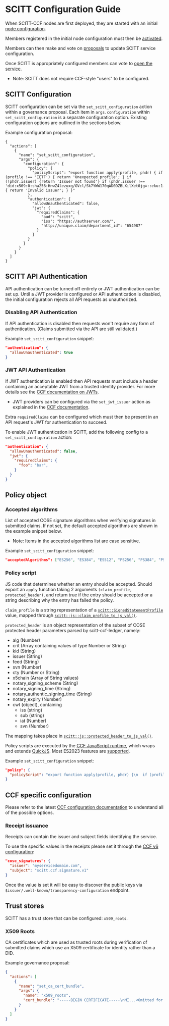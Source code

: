 # SCITT Configuration Guide

When SCITT-CCF nodes are first deployed, they are started with an initial [node configuration](https://microsoft.github.io/CCF/main/operations/configuration.html).

Members registered in the initial node configuration must then be [activated](https://microsoft.github.io/CCF/main/governance/adding_member.html#activating-a-new-member).

Members can then make and vote on [proposals](https://microsoft.github.io/CCF/main/governance/proposals.html) to update SCITT service configuration.

Once SCITT is appropriately configured members can vote to [open the service](https://microsoft.github.io/CCF/main/governance/open_network.html#opening-the-network).
- Note: SCITT does not require CCF-style "users" to be configured.

## SCITT Configuration

SCITT configuration can be set via the `set_scitt_configuration` action within a governance proposal. Each item in `args.configuration` within `set_scitt_configuration` is a separate configuration option. Existing configuration options are outlined in the sections below.

Example configuration proposal:
```
{
  "actions": [
    {
      "name": "set_scitt_configuration",
      "args": {
        "configuration": {
          "policy": {
            "policyScript": "export function apply(profile, phdr) { if (profile !== 'IETF') { return 'Unexpected profile'; } if (!phdr.issuer) {return 'Issuer not found'} if (phdr.issuer !== 'did:x509:0:sha256:HnwZ4lezuxq/GVcl/Sk7YWW170qAD0DZBLXilXet0jg=::eku:1.3.6.1.4.1.311.10.3.13') { return 'Invalid issuer'; } }"
          },
          "authentication": {
            "allowUnauthenticated": false,
            "jwt": {
              "requiredClaims": {
                "aud": "scitt",
                "iss": "https://authserver.com/",
                "http://unique.claim/department_id": "654987"
              }
            }
          }
        }
      }
    }
  ]
}
```

## SCITT API Authentication
API authentication can be turned off entirely or JWT authentication can be set up.
Until a JWT provider is configured or API authentication is disabled, the initial configuration rejects all API requests as unauthorized.

### Disabling API Authentication
If API authentication is disabled then requests won't require any form of authentication. (Claims submitted via the API are still validated.)

Example `set_scitt_configuration` snippet:
```json
"authentication": {
  "allowUnauthenticated": true
}
```

### JWT API Authentication
If JWT authentication is enabled then API requests must include a header containing an acceptable JWT from a trusted identity provider. For more details see the [CCF documentation on JWTs](https://microsoft.github.io/CCF/main/build_apps/auth/jwt.html).
- JWT providers can be configured via the `set_jwt_issuer` action as explained in the [CCF documentation](https://microsoft.github.io/CCF/main/build_apps/auth/jwt.html#setting-up-a-token-issuer-with-manual-key-refresh).

Extra `requiredClaims` can be configured which must then be present in an API request's JWT for authentication to succeed.

To enable JWT authentication in SCITT, add the following config to a `set_scitt_configuration` action:
```json
"authentication": {
  "allowUnauthenticated": false,
  "jwt": {
    "requiredClaims": {
      "foo": "bar",
    }
  }
}
```

## Policy object

### Accepted algorithms
List of accepted COSE signature algorithms when verifying signatures in submitted claims.
If not set, the default accepted algorithms are shown in the example snippet below.
- Note: Items in the accepted algorithms list are case sensitive.

Example `set_scitt_configuration` snippet:
```json
"acceptedAlgorithms": ["ES256", "ES384", "ES512", "PS256", "PS384", "PS512", "EDDSA"]
```

### Policy script
JS code that determines whether an entry should be accepted. Should export an `apply` function taking 2 arguments `(claim_profile, protected_header)`, and return true if the entry should be accepted or a string describing why the entry has failed the policy.

`claim_profile` is a string representation of a [`scitt::SignedStatementProfile`](https://github.com/microsoft/scitt-ccf-ledger/blob/main/app/src/profiles.h#L10) value, mapped through [`scitt::js::claim_profile_to_js_val()`](https://github.com/microsoft/scitt-ccf-ledger/blob/main/app/src/policy_engine.h#L20).

`protected_header` is an object representation of the subset of COSE protected header parameters parsed by scitt-ccf-ledger, namely:

- alg (Number)
- crit (Array containing values of type Number or String)
- kid (String)
- issuer (String)
- feed (String)
- svn (Number)
- cty (Number or String)
- x5chain (Array of String values)
- notary_signing_scheme (String)
- notary_signing_time (String)
- notary_authentic_signing_time (String)
- notary_expiry (Number)
- cwt (object), containing
  - iss (string)
  - sub (string)
  - iat (Number)
  - svn (Number)

The mapping takes place in [`scitt::js::protected_header_to_js_val()`](https://github.com/microsoft/scitt-ccf-ledger/blob/main/app/src/policy_engine.h#L44).

Policy scripts are executed by the [CCF JavaScript runtime](https://github.com/microsoft/CCF/blob/main/include/ccf/js/core/runtime.h), which wraps and extends [QuickJS](https://bellard.org/quickjs/). Most ES2023 features are [supported](https://test262.fyi/#|qjs).

Example `set_scitt_configuration` snippet:
```json
"policy": {
  "policyScript": "export function apply(profile, phdr) {\n  if (profile === \"X509\") { return true; }\n  return \"Only X509 claim profile is allowed\";\n}"
}
```

## CCF specific configuration

Please refer to the latest [CCF configuration documentation](https://microsoft.github.io/CCF/main/operations/configuration.html) to understand all of the possible options.

### Receipt issuance

Receipts can contain the issuer and subject fields identifying the service.

To use the specific values in the receipts please set it through the [CCF v6 configuration](https://microsoft.github.io/CCF/main/operations/configuration.html):

```json
"cose_signatures": {
  "issuer": "myservicedomain.com",
  "subject": "scitt.ccf.signature.v1"
}
```

Once the value is set it will be easy to discover the public keys via `$issuer/.well-known/transparency-configuration` endpoint.

## Trust stores
SCITT has a trust store that can be configured: `x509_roots`.

### X509 Roots
CA certificates which are used as trusted roots during verification of submitted claims which use an X509 certificate for identity rather than a DID.

Example governance proposal:
```json
{
  "actions": [
    {
      "name": "set_ca_cert_bundle",
      "args": {
        "name": "x509_roots",
        "cert_bundle": "-----BEGIN CERTIFICATE-----\nMI...<Omitted for brevity>...Eo\n-----END CERTIFICATE-----\n"
      }
    }
  ]
}
```
